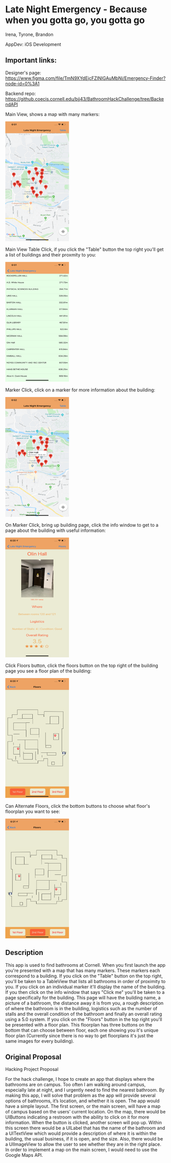 # Late Night Emergency - Because when you gotta go, you gotta go
Irena, Tyrone, Brandon

AppDev: iOS Development

## Important links:
Designer's page: https://www.figma.com/file/TmN9XYdEjcFZINIGAuMbNi/Emergency-Finder?node-id=0%3A1

Backend repo: https://github.coecis.cornell.edu/bjj43/BathroomHackChallenge/tree/BackendAPI   

Main View, shows a map with many markers:  

<img src="https://github.com/brandon-joseph/Late-Night-Study-Emergency/blob/master/Screenshots/newmain.png?raw=true" width="200px" height="375px" />

Main View Table Click, if you click the "Table" button the top right you'll get a list of buildings and their proxmity to you:  

<img src="https://github.com/brandon-joseph/Late-Night-Study-Emergency/blob/master/Screenshots/newtableview.png?raw=true" width="200px" height="375px" />

Marker Click, click on a marker for more information about the building:  

<img src="https://github.com/brandon-joseph/Late-Night-Study-Emergency/blob/master/Screenshots/newmain%20marker.png?raw=true" width="200px" height="375px" />

On Marker Click, bring up building page, click the info window to get to a page about the building with useful information:  

<img src="https://github.com/brandon-joseph/Late-Night-Study-Emergency/blob/master/Screenshots/onmarkerclick.png?raw=true" width="200px" height="375px" />

Click Floors button, click the floors button on the top right of the building page you see a floor plan of the building:  

<img src="https://github.com/brandon-joseph/Late-Night-Study-Emergency/blob/master/Screenshots/floor1.png?raw=true" width="200px" height="375px" />

Can Alternate Floors, click the bottom buttons to choose what floor's floorplan you want to see:  

<img src="https://github.com/brandon-joseph/Late-Night-Study-Emergency/blob/master/Screenshots/floor2.png?raw=true" width="200px" height="375px" />

## Description

This app is used to find bathrooms at Cornell. When you first launch the app you're presented with a map that has many markers. These markers each correspond to a building. If you click on the "Table" button on the top right, you'll be taken to a TableView that lists all bathrooms in order of proximity to you. If you click on an individual marker it'll display the name of the building. If you then click on the info window that says "Click me" you'll be taken to a page specifically for the building. This page will have the building name, a picture of a bathroom, the distance away it is from you, a rough description of where the bathroom is in the building, logistics such as the number of stalls and the overall condition of the bathroom and finally an overall rating using a 5.0 system. If you click on the "Floors" button in the top right you'll be presented with a floor plan. This floorplan has three buttons on the bottom that can choose between floor, each one showing you it's unique floor plan (Currently since there is no way to get floorplans it's just the same images for every building). 


## Original Proposal
Hacking Project Proposal

For the hack challenge, I hope to create an app that displays where the bathrooms are on
campus. Too often I am walking around campus, especially late at night, and I urgently need to
find the nearest bathroom. By making this app, I will solve that problem as the app will provide
several options of bathrooms, it’s location, and whether it is open. The app would have a simple
layout. The first screen, or the main screen, will have a map of campus based on the users’
current location. On the map, there would be UIButtons indicating a restroom with the ability to
click on it for more information. When the button is clicked, another screen will pop up. Within
this screen there would be a UILabel that has the name of the bathroom and a UITextView which
would provide a description of where it is within the building, the usual business, if it is open,
and the size. Also, there would be a UIImageView to allow the user to see whether they are in
the right place. In order to implement a map on the main screen, I would need to use the Google
Maps API.

